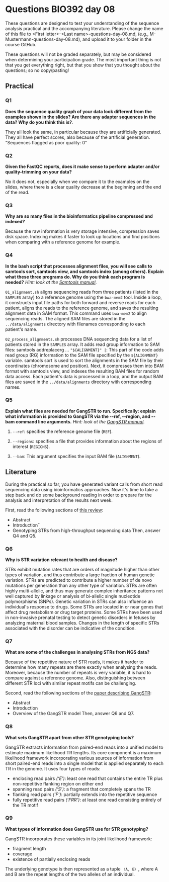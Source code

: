 
# Questions BIO392 day 08
These questions are designed to test your understanding of the sequence analysis practical and the accompanying literature. Please change the name of this file to \<First letter\>-\<Last name\>-questions-day-08.md, (e.g., M-Mustermann-questions-day-08.md), and upload it to your folder in the course GitHub.

These questions will not be graded separately, but may be considered when determining your participation grade. The most important thing is not that you get everything right, but that you show that you thought about the questions; so no copy/pasting!

## Practical

### Q1
**Does the sequence quality graph of your data look different from the examples shown in the slides? Are there any adapter sequences in the data? Why do you think this is?**.

They all look the same, in particular because they are artificially generated.  
They all have perfect scores, also because of the artificial generation.  
"Sequences flagged as poor quality:	0"

### Q2
**Given the FastQC reports, does it make sense to perform adapter and/or quality-trimming on your data?**

No it does not, especially when we compare it to the examples on the slides, where there is a clear quality decrease at the beginning and the end of the read.  

### Q3
**Why are so many files in the bioinformatics pipeline compressed and indexed?**

Because the raw information is very storage intensive, compression saves disk space.
Indexing makes it faster to look up locations and find positions when comparing with a reference genome for example.

### Q4
**In the bash script that processes alignment files, you will see calls to samtools sort, samtools view, and samtools index (among others). Explain what these three programs do. Why do you think each program is needed?**
*Hint: look at the [Samtools manual](http://www.htslib.org/doc/samtools.html)*.

`01_alignment.sh` aligns sequencing reads from three patients (listed in the `SAMPLES` array) to a reference genome using the `bwa-mem2` tool. 
Inside a loop, it constructs input file paths for both forward and reverse reads for each patient, aligns the reads to the reference genome, and saves the resulting alignment data in SAM format. 
This command uses `bwa-mem2` to align sequencing reads.
The aligned SAM files are stored in the `../data/alignments` directory with filenames corresponding to each patient's name.

`02_process_alignments.sh` processes DNA sequencing data for a list of patients stored in the `SAMPLES` array. 
It adds read group information to SAM files: samtools addreplacerg ... `"${ALIGNMENT}" |`: This part of the code adds read group (RG) information to the SAM file specified by the `${ALIGNMENT}` variable. 
samtools sort is used to sort the alignments in the SAM file by their coordinates (chromosome and position).
Next, it compresses them into BAM format with samtools view, and indexes the resulting BAM files for random data access. Each patient's data is processed in a loop, and the output BAM files are saved in the `../data/alignments` directory with corresponding names.

### Q5
**Explain what files are needed for GangSTR to run. Specifically: explain what information is provided to GangSTR via the --ref, --region, and --bam command line arguments.**
*Hint: look at the [GangSTR manual](https://github.com/gymreklab/gangstr).*

1. `--ref`: specifies the reference genome file (`REF`). 

2. `--regions`: specifies a file that provides information about the regions of interest (`REGIONS`).

3. `--bam`: This argument specifies the input BAM file (`ALIGNMENT`). 


## Literature
During the practical so far, you have generated variant calls from short read sequencing data using bioinformatics approaches. Now it's time to take a step back and do some background reading in order to prepare for the analysis and interpretation of the results next week. 

First, read the following sections of [this review](https://www.sciencedirect.com/science/article/pii/S0959437X16301538):
* Abstract
* Introduction``
* Genotyping STRs from high-throughput sequencing data
Then, answer Q4 and Q5.

### Q6
**Why is STR variation relevant to health and disease?**

STRs exhibit mutation rates that are orders of magnitude higher than other types of variation, and thus contribute a large fraction of human genetic variation.
STRs are predicted to contribute a higher number of de novo mutations per generation than any other type of variation.
STRs are often highly multi-allelic, and thus may generate complex inheritance patterns not well captured by linkage or analysis of bi-allelic single nucleotide polymorphisms (SNPs).
Genetic variation in STRs can also influence an individual's response to drugs. Some STRs are located in or near genes that affect drug metabolism or drug target proteins.
Some STRs have been used in non-invasive prenatal testing to detect genetic disorders in fetuses by analyzing maternal blood samples. 
Changes in the length of specific STRs associated with the disorder can be indicative of the condition.


### Q7
**What are some of the challenges in analysing STRs from NGS data?**

Because of the repetitive nature of STR reads, it makes it harder to determine how many repeats are there exactly when analysing the reads.
Moreover, because the number of repeats is very variable, it is hard to compare against a reference genome.
Also, distinguishing between different STR loci with similar repeat motifs can be challenging.


Second, read the following sections of the [paper describing GangSTR](https://academic.oup.com/nar/article/47/15/e90/5518310):
* Abstract
* Introduction
* Overview of the GangSTR model
Then, answer Q6 and Q7.

### Q8
**What sets GangSTR apart from other STR genotyping tools?**

GangSTR extracts information from paired-end reads into a unified model to estimate maximum likelihood TR lengths. 
Its core component is a maximum likelihood framework incorporating various sources of information from short paired-end reads into a single model that is applied separately to each TR in the genome.
It uses four types of reads:

- enclosing read pairs *(‘E’)*: least one read that contains the entire TR plus non-repetitive flanking region on either end
- spanning read pairs *(‘S’)*: a fragment that completely spans the TR
- flanking read pairs *(‘F’)*: partially extends into the repetitive sequence 
- fully repetitive read pairs *(‘FRR’)*: at least one read consisting entirely of the TR motif

### Q9
**What types of information does GangSTR use for STR genotyping?**

GangSTR incorporates these variables in its joint likelihood framework:

- fragment length
- coverage
- existence of partially enclosing reads

The underlying genotype is then represented as a tuple `〈A, B〉`, where A and B are the repeat lengths of the two alleles of an individual. 
